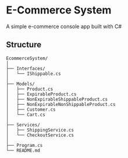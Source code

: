 # E-Commerce System 

A simple e-commerce console app built with C#

## Structure

```text
EcommerceSystem/
│
├── Interfaces/
│   └── IShippable.cs
│
├── Models/
│   ├── Product.cs
│   ├── ExpirableProduct.cs
│   ├── NonExpirableShippableProduct.cs
│   ├── NonExpirableNonShippableProduct.cs
│   ├── Customer.cs
│   └── Cart.cs
│
├── Services/
│   ├── ShippingService.cs
│   └── CheckoutService.cs
│
├── Program.cs
└── README.md
```
